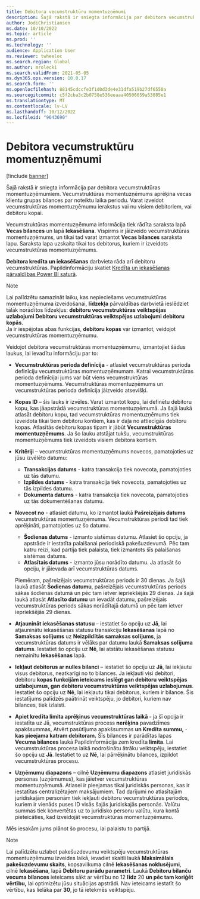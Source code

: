 ```yaml
---
title: Debitora vecumstruktūru momentuzņēmumi
description: Šajā rakstā ir sniegta informācija par debitora vecumstruktūras momentuzņēmumiem. Vecumstruktūras momentuzņēmums aprēķina vecas klientu grupas bilances par noteiktu laika periodu.
author: JodiChristiansen
ms.date: 10/10/2022
ms.topic: article
ms.prod: ''
ms.technology: ''
audience: Application User
ms.reviewer: twheeloc
ms.search.region: Global
ms.author: mrolecki
ms.search.validFrom: 2021-05-05
ms.dyn365.ops.version: 10.0.17
ms.search.form: ''
ms.openlocfilehash: 88145cdccfe3f1d0d3de4e31dfa519b27df6550a
ms.sourcegitcommit: c5f2cba3c2b0758e536eeaaa40506659a53085e1
ms.translationtype: MT
ms.contentlocale: lv-LV
ms.lasthandoff: 10/12/2022
ms.locfileid: "9643690"
---
```

# <a name="customer-aging-snapshots"></a>Debitora vecumstruktūru momentuzņēmumi

[!include [banner](../includes/banner.md)]

Šajā rakstā ir sniegta informācija par debitora vecumstruktūras momentuzņēmumiem. Vecumstruktūras momentuzņēmums aprēķina vecas klientu grupas bilances par noteiktu laika periodu. Varat izveidot vecumstruktūras momentuzņēmumu ierakstus vai nu visiem debitoriem, vai debitoru kopai.

Vecumstruktūras momentuzņēmuma informācija tiek rādīta saraksta lapā **Vecas bilances** un lapā **Iekasēšana**. Vispirms ir jāizveido vecumstruktūras momentuzņēmums, un tikai tad varat izmantot **Vecas bilances** saraksta lapu. Saraksta lapa uzskaita tikai tos debitorus, kuriem ir izveidots vecumstruktūras momentuzņēmums.

**Debitora kredīta un iekasēšanas** darbvieta rāda arī debitoru vecumstruktūras. Papildinformāciju skatiet [Kredīta un iekasēšanas pārvaldības Power BI saturā](credit-collections-power-bi.md).

> [!NOTE]
> Lai palīdzētu samazināt laiku, kas nepieciešams vecumstruktūras momentuzņēmuma izveidošanai, **līdzekļa** pārvaldības darbvietā ieslēdziet tālāk norādītos līdzekļus: **debitoru vecumstruktūras** **veiktspējas uzlabojumi Debitoru vecumstruktūras veiktspējas uzlabojumi debitoru kopās.**  
> Ja ir iespējotas abas funkcijas, **debitoru kopas** var izmantot, veidojot vecumstruktūras momentuzņēmumu. 

Veidojot debitora vecumstruktūras momentuzņēmumu, izmantojiet šādus laukus, lai ievadītu informāciju par to:

- **Vecumstruktūras perioda definīcija** - atlasiet vecumstruktūras perioda definīciju vecumstruktūras momentuzņēmumam. Katrai vecumstruktūras perioda definīcijai jums var būt viens vecumstruktūras momentuzņēmums. Vecumstruktūras momentuzņēmums un vecumstruktūras perioda definīcija jāizveido atsevišķi.
- **Kopas ID** – šis lauks ir izvēles. Varat izmantot kopu, lai definētu debitoru kopu, kas jāapstrādā vecumstruktūras momentuzņēmumā. Ja šajā laukā atlasāt debitoru kopu, tad vecumstruktūras momentuzņēmums tiek izveidota tikai tiem debitoru kontiem, kas ir daļa no attiecīgās debitoru kopas. Atlasītās debitoru kopas tipam ir jābūt **Vecumstruktūras momentuzņēmums**. Ja šo lauku atstājat tukšu, vecumstruktūras momentuzņēmums tiek izveidots visiem debitora kontiem.


- **Kritēriji** – vecumstruktūras momentuzņēmums novecos, pamatojoties uz jūsu izvēlēto datumu:

    - **Transakcijas datums** - katra transakcija tiek novecota, pamatojoties uz tās datumu.
    - **Izpildes datums** - katra transakcija tiek novecota, pamatojoties uz tās izpildes datumu.
    - **Dokumenta datums** - katra transakcija tiek novecota, pamatojoties uz tās dokumentēšanas datumu.

- **Novecot no** - atlasiet datumu, ko izmantot laukā **Pašreizējais datums** vecumstruktūras momentuzņēmuma. Vecumstruktūras periodi tad tiek aprēķināti, pamatojoties uz šo datumu. 

    - **Šodienas datums** - izmanto sistēmas datumu. Atlasiet šo opciju, ja apstrāde ir iestatīta palaišanai periodiskā pakešuzdevumā. Pēc tam katru reizi, kad partija tiek palaista, tiek izmantots šīs palaišanas sistēmas datums.
    - **Atlasītais datums** - izmanto jūsu norādīto datumu. Ja atlasāt šo opciju, ir jāievada arī vecumstruktūras datums.

   Piemēram, pašreizējais vecumstruktūras periods ir 30 dienas. Ja šajā laukā atlasāt **Šodienas datumu**, pašreizējais vecumstruktūras periods sākas šodienas datumā un pēc tam ietver iepriekšējās 29 dienas. Ja šajā laukā atlasāt **Atlasīto datumu** un ievadāt datumu, pašreizējais vecumstruktūras periods sākas norādītajā datumā un pēc tam ietver iepriekšējās 29 dienas.

- **Atjaunināt iekasēšanas statusu** – iestatiet šo opciju uz **Jā**, lai atjauninātu iekasēšanas statusu transakciju **Iekasēšanas** lapā no **Samaksas solījums** uz **Neizpildītās samaksas solījums**, ja vecumstruktūras datums ir vēlāks par datumu laukā **Samaksas solījuma datums**. Iestatiet šo opciju uz **Nē**, lai atstātu iekasēšanas statusu nemainītu **Iekasēšanas** lapā.
- **Iekļaut debitorus ar nulles bilanci** – iestatiet šo opciju uz **Jā**, lai iekļautu visus debitorus, neatkarīgi no to bilances. Ja iekļauti visi debitori, debitoru **kopas funkcijām ieteicams ieslēgt gan debitoru** **veiktspējas uzlabojumus, gan debitoru vecumstruktūras veiktspējas uzlabojumus**. Iestatiet šo opciju uz **Nē**, lai iekļautu tikai debitorus, kuriem ir bilance. Šis iestatījums palīdzēs paātrināt veiktspēju, jo debitori, kuriem nav bilances, tiek izlaisti.
- **Apiet kredīta limita aprēķinus vecumstruktūras laikā -** ja šī opcija ir iestatīta uz Jā, vecumstruktūras process **nerēķina** pavadzīmes apakšsummas, Atvērt pasūtījuma apakšsummas **un Kredīta summu,** **·** **kas pieejama katram debitoram.** Šīs bilances ir parādītas lapas **Vecuma bilances** laukā Papildinformācija zem kredīta **limita**. Lai vecumstruktūras procesa laikā nodrošinātu ātrāku veiktspēju, iestatiet šo opciju uz **Jā**. Iestatiet to uz **Nē,** lai pārrēķinātu bilances, izpildot vecumstruktūras procesu. 
- **Uzņēmumu diapazons** – cilnē **Uzņēmumu diapazons** atlasiet juridiskās personas (uzņēmumus), kas jāietver vecumstruktūras momentuzņēmumā. Atlasei ir pieejamas tikai juridiskās personas, kas ir iestatītas centralizētajiem maksājumiem. Tad darījumi no atlasītajām juridiskajām personām tiek iekļauti debitoru vecumstruktūras periodos, kuriem ir vienāds puses ID visās šajās juridiskajās personās. Valūtu summas tiek konvertētas uz to juridisko personu valūtu, kura kontā pieteicāties, kad izveidojāt vecumstruktūras momentuzņēmumu.

Mēs iesakām jums plānot šo procesu, lai palaistu to partijā.

> [!NOTE]
> Lai palīdzētu uzlabot pakešuzdevumu veiktspēju vecumstruktūras momentuzņēmumu izveides laikā, ievadiet skaitli laukā **Maksimālais pakešuzdevumu skaits**, kopsavilkuma cilnē **Iekasēšanas noklusējumi**, cilnē **Iekasēšana**, lapā **Debitoru parādu parametri**. Laukā **Debitoru bilanču vecuma bilances** ieteicams sākt ar vērtību no 12 **līdz** 20 **un pēc tam koriģēt vērtību,** lai optimizētu jūsu situācijas apstrādi. Nav ieteicams iestatīt šo vērtību, kas lielāka par **30**, jo tā ietekmēs veiktspēju. 

